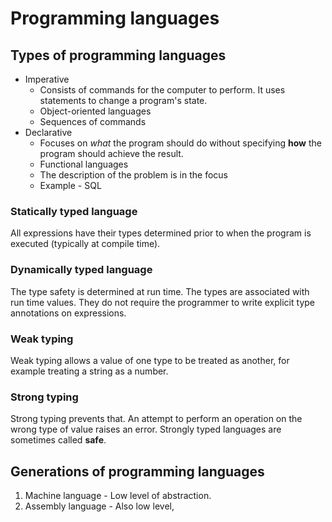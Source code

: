 # Programming languages

## Types of programming languages

* Imperative
    * Consists of commands for the computer to perform. It uses statements to change a program's state.
    * Object-oriented languages
    * Sequences of commands
* Declarative
    * Focuses on *what* the program should do without specifying **how** the program should achieve the result.
    * Functional languages
    * The description of the problem is in the focus
    * Example - SQL


### Statically typed language

All expressions have their types determined prior to when the program is executed (typically at compile time).

### Dynamically typed language

The type safety is determined at run time. The types are associated with run time values. They do not require the programmer to write explicit type annotations on expressions.

### Weak typing

Weak typing allows a value of one type to be treated as another, for example treating a string as a number.

### Strong typing

Strong typing prevents that. An attempt to perform an operation on the wrong type of value raises an error. Strongly typed languages are sometimes called **safe**.

## Generations of programming languages

1. Machine language - Low level of abstraction.
2. Assembly language - Also low level, 